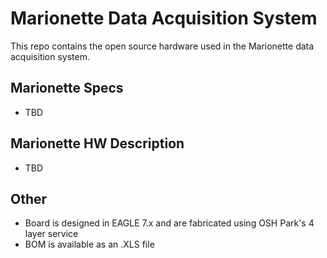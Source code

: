 # Marionette Data Acquisition System

This repo contains the open source hardware used in the Marionette data acquisition system.

## Marionette Specs

- TBD

## Marionette HW Description

- TBD

## Other
* Board is designed in EAGLE 7.x and are fabricated using OSH Park's 4 layer service
* BOM is available as an .XLS file


